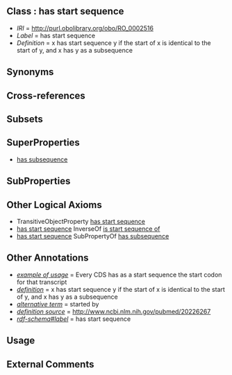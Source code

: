 
## Class : has start sequence

 * *IRI* = http://purl.obolibrary.org/obo/RO_0002516
 * *Label* = has start sequence
 * *Definition* = x has start sequence y if the start of x is identical to the start of y, and x has y as a subsequence

## Synonyms


## Cross-references


## Subsets


## SuperProperties

 * [has subsequence](../../RO/24/RO_0002524.md)

## SubProperties


## Other Logical Axioms

 * TransitiveObjectProperty [has start sequence](../../RO/16/RO_0002516.md)
 * [has start sequence](../../RO/16/RO_0002516.md) InverseOf [is start sequence of](../../RO/17/RO_0002517.md)
 * [has start sequence](../../RO/16/RO_0002516.md) SubPropertyOf [has subsequence](../../RO/24/RO_0002524.md)

## Other Annotations

 * *[example of usage](../../IAO/12/IAO_0000112.md)* = Every CDS has as a start sequence the start codon for that transcript
 * *[definition](../../IAO/15/IAO_0000115.md)* = x has start sequence y if the start of x is identical to the start of y, and x has y as a subsequence
 * *[alternative term](../../IAO/18/IAO_0000118.md)* = started by
 * *[definition source](../../IAO/19/IAO_0000119.md)* = http://www.ncbi.nlm.nih.gov/pubmed/20226267
 * *[rdf-schema#label](../../el/rdf-schema#label.md)* = has start sequence

## Usage


## External Comments


